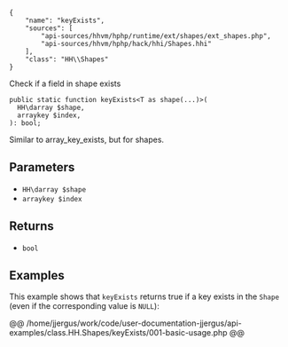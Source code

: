 ``` yamlmeta
{
    "name": "keyExists",
    "sources": [
        "api-sources/hhvm/hphp/runtime/ext/shapes/ext_shapes.php",
        "api-sources/hhvm/hphp/hack/hhi/Shapes.hhi"
    ],
    "class": "HH\\Shapes"
}
```




Check if a field in shape exists




``` Hack
public static function keyExists<T as shape(...)>(
  HH\darray $shape,
  arraykey $index,
): bool;
```




Similar to array_key_exists, but for shapes.




## Parameters




+ ` HH\darray $shape `
+ ` arraykey $index `




## Returns




* ` bool `




## Examples




This example shows that ` keyExists ` returns true if a key exists in the `` Shape `` (even if the corresponding value is ``` NULL ```):







@@ /home/jjergus/work/code/user-documentation-jjergus/api-examples/class.HH.Shapes/keyExists/001-basic-usage.php @@
<!-- HHAPIDOC -->
